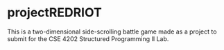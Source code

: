 # projectREDRIOT
This is a two-dimensional side-scrolling battle game made as a project to submit for the CSE 4202 Structured  Programming II Lab.
